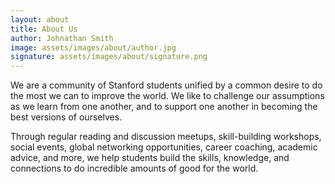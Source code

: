```yaml
---
layout: about
title: About Us
author: Johnathan Smith
image: assets/images/about/author.jpg
signature: assets/images/about/signature.png
---
```


We are a community of Stanford students unified by a common desire to do the most we can to improve the world. We like to challenge our assumptions as we learn from one another, and to support one another in becoming the best versions of ourselves. 

Through regular reading and discussion meetups, skill-building workshops, social events, global networking opportunities, career coaching, academic advice, and more, we help students build the skills, knowledge, and connections to do incredible amounts of good for the world.